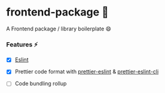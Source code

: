 # frontend-package :tada:

A Frontend package / library boilerplate :smile:

### Features :zap:

- [x] [Eslint](https://eslint.org/)
- [x] Prettier code format with [prettier-eslint](https://github.com/prettier/prettier-eslint) & [prettier-eslint-cli](https://github.com/prettier/prettier-eslint-cli)
- [ ] Code bundling rollup

